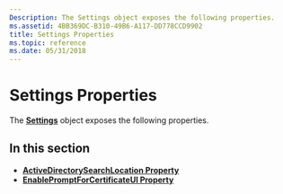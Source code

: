 ```yaml
---
Description: The Settings object exposes the following properties.
ms.assetid: 4BB369DC-B310-49B6-A117-DD778CCD9902
title: Settings Properties
ms.topic: reference
ms.date: 05/31/2018
---
```


# Settings Properties

The [**Settings**](settings.md) object exposes the following properties.

## In this section

-   [**ActiveDirectorySearchLocation Property**](settings-activedirectorysearchlocation.md)
-   [**EnablePromptForCertificateUI Property**](settings-enablepromptforcertificateui.md)

 

 



